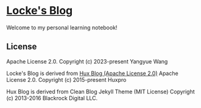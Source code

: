 [Locke's Blog](https://locke0.github.io/eckoldigress)
================================
Welcome to my personal learning notebook!


License
-------

Apache License 2.0.
Copyright (c) 2023-present Yangyue Wang

Locke's Blog is derived from [Hux Blog (Apache License 2.0)](https://github.com/Huxpro/huxpro.github.io)
Apache License 2.0. Copyright (c) 2015-present Huxpro

Hux Blog is derived from Clean Blog Jekyll Theme (MIT License) 
Copyright (c) 2013-2016 Blackrock Digital LLC.
